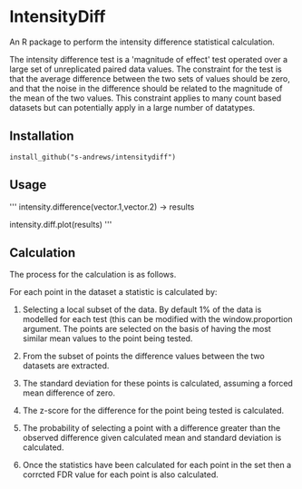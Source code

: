 # IntensityDiff
An R package to perform the intensity difference statistical calculation.

The intensity difference test is a 'magnitude of effect' test operated over a large set of unreplicated paired data values.  The constraint for the test is that the average difference between the two sets of values should be zero, and that the noise in the difference should be related to the magnitude of the mean of the two values.  This constraint applies to many count based datasets but can potentially apply in a large number of datatypes.

## Installation
```
install_github("s-andrews/intensitydiff")
```

## Usage
'''
intensity.difference(vector.1,vector.2) -> results

intensity.diff.plot(results)
'''

## Calculation
The process for the calculation is as follows.

For each point in the dataset a statistic is calculated by:

1. Selecting a local subset of the data.  By default 1% of the data is modelled for each test (this can be modified with the window.proportion argument.  The points are selected on the basis of having the most similar mean values to the point being tested.

2. From the subset of points the difference values between the two datasets are extracted.

3. The standard deviation for these points is calculated, assuming a forced mean difference of zero.

4. The z-score for the difference for the point being tested is calculated.

5. The probability of selecting a point with a difference greater than the observed difference given calculated mean and standard deviation is calculated.
   
6. Once the statistics have been calculated for each point in the set then a corrcted FDR value for each point is also calculated.



